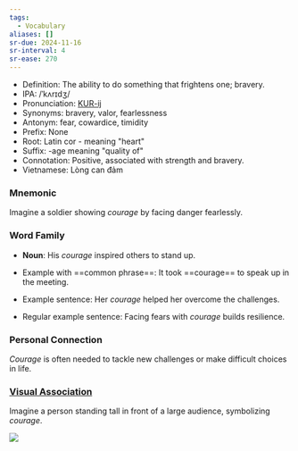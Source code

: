 ```yaml
---
tags:
  - Vocabulary
aliases: []
sr-due: 2024-11-16
sr-interval: 4
sr-ease: 270
---
```


- Definition: The ability to do something that frightens one; bravery.
- IPA: /ˈkʌrɪdʒ/
- Pronunciation: [KUR-ij](https://www.google.com/search?q=how+to+pronounce+courage)
- Synonyms: bravery, valor, fearlessness
- Antonym: fear, cowardice, timidity
- Prefix: None
- Root: Latin cor - meaning "heart"
- Suffix: -age meaning "quality of"
- Connotation: Positive, associated with strength and bravery.
- Vietnamese: Lòng can đảm

### Mnemonic

Imagine a soldier showing *courage* by facing danger fearlessly.

### Word Family

- **Noun**: His *courage* inspired others to stand up.
  
- Example with ==common phrase==: It took ==courage== to speak up in the meeting.
- Example sentence: Her *courage* helped her overcome the challenges.
- Regular example sentence: Facing fears with *courage* builds resilience.

### Personal Connection

*Courage* is often needed to tackle new challenges or make difficult choices in life.

### [Visual Association](https://www.google.com/search?tbm=isch&q=courage)

Imagine a person standing tall in front of a large audience, symbolizing *courage*.

![](https://media.licdn.com/dms/image/D5612AQExFS6yfREVfg/article-cover_image-shrink_720_1280/0/1666317651722?e=2147483647&v=beta&t=9soJpwW_oWXH69a1NnCIGKheLrMQr8m0hk7CoGqODNE)

